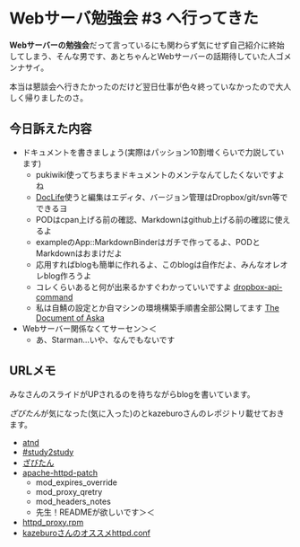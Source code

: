 # Webサーバ勉強会 #3 へ行ってきた

**Webサーバーの勉強会**だって言っているにも関わらず気にせず自己紹介に終始してしまう、そんな男です、あとちゃんとWebサーバーの話期待していた人ゴメンナサイ。

本当は懇談会へ行きたかったのだけど翌日仕事が色々終っていなかったので大人しく帰りましたのさ。

## 今日訴えた内容

- ドキュメントを書きましょう(実際はパッション10割増くらいで力説しています)
    - pukiwiki使ってちまちまドキュメントのメンテなんてしたくないですよね
    - [DocLife](https://github.com/s-aska/DocLife)使うと編集はエディタ、バージョン管理はDropbox/git/svn等でできるヨ
    - PODはcpan上げる前の確認、Markdownはgithub上げる前の確認に使えるよ
    - exampleのApp::MarkdownBinderはガチで作ってるよ、PODとMarkdownはおまけだよ
    - 応用すればblogも簡単に作れるよ、このblogは自作だよ、みんなオレオレblog作ろうよ
    - コレくらいあると何が出来るかすぐわかっていいですよ [dropbox-api-command](https://github.com/s-aska/dropbox-api-command)
    - 私は自鯖の設定とか自マシンの環境構築手順書全部公開してます [The Document of Aska](http://doc.7kai.org)
- Webサーバー関係なくてサーセン＞＜
    - あ、Starman...いや、なんでもないです

## URLメモ

みなさんのスライドがUPされるのを待ちながらblogを書いています。

*ざびたん*が気になった(気に入った)のとkazeburoさんのレポジトリ載せておきます。

- [atnd](http://atnd.org/events/13498)
- [#study2study](http://twitter.com/#!/search?q=%23study2study)
- [ざびたん](http://www43.atwiki.jp/zabbitan/)
- [apache-httpd-patch](https://github.com/kazeburo/apache-httpd-patch)
    - mod\_expires\_override
    - mod\_proxy\_qretry
    - mod\_headers\_notes
    - 先生！READMEが欲しいです＞＜
- [httpd_proxy.rpm](https://github.com/kazeburo/rpm/tree/master/httpd_proxy)
- [kazeburoさんのオススメhttpd.conf](https://github.com/kazeburo/rpm/blob/master/httpd_proxy/httpd_proxy.conf)
